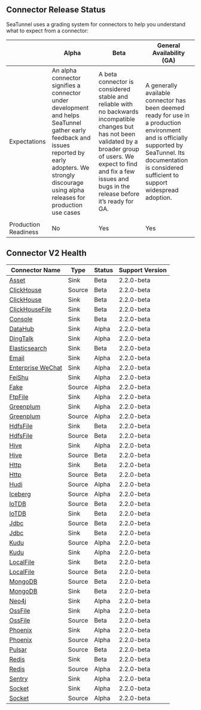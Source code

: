 ## Connector Release Status
SeaTunnel uses a grading system for connectors to help you understand what to expect from a connector:

|                      | Alpha                                                                                                                                                                                                            | Beta                                                                                                                                                                                                                                       | General Availability (GA)                                                                                                                                                                                      |
|----------------------|------------------------------------------------------------------------------------------------------------------------------------------------------------------------------------------------------------------|--------------------------------------------------------------------------------------------------------------------------------------------------------------------------------------------------------------------------------------------|----------------------------------------------------------------------------------------------------------------------------------------------------------------------------------------------------------------|
| Expectations         | An alpha connector signifies a connector under development and helps SeaTunnel gather early feedback and issues reported by early adopters. We strongly discourage using alpha releases for production use cases | A beta connector is considered stable and reliable with no backwards incompatible changes but has not been validated by a broader group of users. We expect to find and fix a few issues and bugs in the release before it’s ready for GA. | A generally available connector has been deemed ready for use in a production environment and is officially supported by SeaTunnel. Its documentation is considered sufficient to support widespread adoption. |
|                      |                                                                                                                                                                                                                  |                                                                                                                                                                                                                                            |                                                                                                                                                                                                                |
| Production Readiness | No                                                                                                                                                                                                               | Yes                                                                                                                                                                                                                                        | Yes                                                                                                                                                                                                            |

## Connector V2 Health

| Connector Name                                                                            | Type   | Status | Support Version |
|-------------------------------------------------------------------------------------------|--------|--------|-----------------|
| [Asset](connector-v2/sink/Assert.md)                    | Sink   | Beta   | 2.2.0-beta      |
| [ClickHouse](connector-v2/source/Clickhouse.md)         | Source | Beta   | 2.2.0-beta      |
| [ClickHouse](connector-v2/sink/Clickhouse.md)           | Sink   | Beta   | 2.2.0-beta      |
| [ClickHouseFile](connector-v2/sink/ClickhouseFile.md)   | Sink   | Beta   | 2.2.0-beta      |
| [Console](connector-v2/sink/Console.md)                 | Sink   | Beta   | 2.2.0-beta      |
| [DataHub](connector-v2/sink/Datahub.md)                 | Sink   | Alpha  | 2.2.0-beta      |
| [DingTalk](connector-v2/sink/dingtalk.md)               | Sink   | Alpha  | 2.2.0-beta      |
| [Elasticsearch](connector-v2/sink/Elasticsearch.md)     | Sink   | Beta   | 2.2.0-beta      |
| [Email](connector-v2/sink/Email.md)                     | Sink   | Alpha  | 2.2.0-beta      |
| [Enterprise WeChat](connector-v2/sink/Enterprise-WeChat.md) | Sink   | Alpha  | 2.2.0-beta      |
| [FeiShu](connector-v2/sink/Feishu.md)                   | Sink   | Alpha  | 2.2.0-beta      |
| [Fake](connector-v2/source/FakeSource.md)               | Source | Alpha  | 2.2.0-beta      |
| [FtpFile](connector-v2/sink/FtpFile.md)                 | Sink   | Alpha  | 2.2.0-beta      |
| [Greenplum](connector-v2/sink/Greenplum.md)             | Sink   | Alpha  | 2.2.0-beta      |
| [Greenplum](connector-v2/source/Greenplum.md)           | Source | Alpha  | 2.2.0-beta      |
| [HdfsFile](connector-v2/sink/HdfsFile.md)               | Sink   | Beta   | 2.2.0-beta      |
| [HdfsFile](connector-v2/source/HdfsFile.md)             | Source | Beta   | 2.2.0-beta      |
| [Hive](connector-v2/sink/Hive.md)                       | Sink   | Alpha  | 2.2.0-beta      |
| [Hive](connector-v2/source/Hive.md)                     | Source | Beta   | 2.2.0-beta      |
| [Http](connector-v2/sink/Http.md)                       | Sink   | Beta   | 2.2.0-beta      |
| [Http](connector-v2/source/Http.md)                     | Source | Beta   | 2.2.0-beta      |
| [Hudi](connector-v2/source/Hudi.md)                     | Source | Alpha  | 2.2.0-beta      |
| [Iceberg](connector-v2/source/Iceberg.md)               | Source | Alpha  | 2.2.0-beta      |
| [IoTDB](connector-v2/source/IoTDB.md)                   | Source | Beta   | 2.2.0-beta      |
| [IoTDB](connector-v2/sink/IoTDB.md)                     | Sink   | Beta   | 2.2.0-beta      |
| [Jdbc](connector-v2/source/Jdbc.md)                     | Source | Beta   | 2.2.0-beta      |
| [Jdbc](connector-v2/sink/Jdbc.md)                       | Sink   | Beta   | 2.2.0-beta      |
| [Kudu](connector-v2/source/Kudu.md)                     | Source | Alpha  | 2.2.0-beta      |
| [Kudu](connector-v2/sink/Kudu.md)                       | Sink   | Alpha  | 2.2.0-beta      |
| [LocalFile](connector-v2/sink/LocalFile.md)             | Sink   | Beta   | 2.2.0-beta      |
| [LocalFile](connector-v2/source/LocalFile.md)           | Source | Beta   | 2.2.0-beta      |
| [MongoDB](connector-v2/source/MongoDB.md)               | Source | Beta   | 2.2.0-beta      |
| [MongoDB](connector-v2/sink/MongoDB.md)                 | Sink   | Beta   | 2.2.0-beta      |
| [Neo4j](connector-v2/sink/Neo4j.md)                     | Sink   | Alpha  | 2.2.0-beta      |
| [OssFile](connector-v2/sink/OssFile.md)                 | Sink   | Alpha  | 2.2.0-beta      |
| [OssFile](connector-v2/source/OssFile.md)               | Source | Beta   | 2.2.0-beta      |
| [Phoenix](connector-v2/sink/Phoenix.md)                 | Sink   | Alpha  | 2.2.0-beta      |
| [Phoenix](connector-v2/source/Phoenix.md)               | Source | Alpha  | 2.2.0-beta      |
| [Pulsar](connector-v2/source/pulsar.md)                 | Source | Beta   | 2.2.0-beta      |
| [Redis](connector-v2//sink/Redis.md)                                                                   | Sink   | Beta   | 2.2.0-beta      |
| [Redis](connector-v2//source/Redis.md)                                                                 | Source | Alpha  | 2.2.0-beta      |
| [Sentry](connector-v2/sink/Sentry.md)                   | Sink   | Alpha  | 2.2.0-beta      |
| [Socket](connector-v2/sink/Socket.md)                   | Sink   | Alpha  | 2.2.0-beta      |
| [Socket](connector-v2/source/Socket.md)                 | Source | Alpha  | 2.2.0-beta      |
